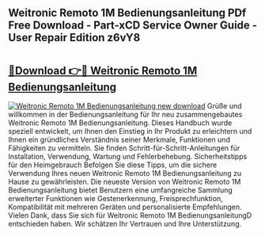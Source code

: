 ## Weitronic Remoto 1M Bedienungsanleitung PDf Free Download - Part-xCD Service Owner Guide - User Repair Edition z6vY8

# <h2><a href="http://df0mdd.blite.top/?on=Weitronic+Remoto+1M+Bedienungsanleitung">🔗Download 👉🔴 Weitronic Remoto 1M Bedienungsanleitung</a></h2>

[![Weitronic Remoto 1M Bedienungsanleitung new download](https://i.imgur.com/lujVjoI.png)](http://df0mdd.blite.top/?on=Weitronic+Remoto+1M+Bedienungsanleitung)
Grüße und willkommen in der Bedienungsanleitung für Ihr neu zusammengebautes Weitronic Remoto 1M Bedienungsanleitung. Dieses Handbuch wurde speziell entwickelt, um Ihnen den Einstieg in Ihr Produkt zu erleichtern und Ihnen ein gründliches Verständnis seiner Merkmale, Funktionen und Fähigkeiten zu vermitteln. Sie finden Schritt-für-Schritt-Anleitungen für Installation, Verwendung, Wartung und Fehlerbehebung. Sicherheitstipps für den Heimgebrauch Befolgen Sie diese Tipps, um die sichere Verwendung Ihres neuen Weitronic Remoto 1M Bedienungsanleitung zu Hause zu gewährleisten. Die neueste Version von Weitronic Remoto 1M Bedienungsanleitung bietet Benutzern eine umfangreiche Sammlung erweiterter Funktionen wie Gestenerkennung, Freisprechfunktion, Kompatibilität mit mehreren Geräten und personalisierte Empfehlungen. Vielen Dank, dass Sie sich für Weitronic Remoto 1M BedienungsanleitungD entschieden haben. Wir schätzen Ihr Vertrauen und Ihre Unterstützung.
